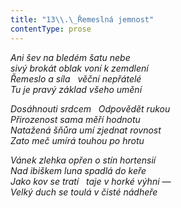 ```yaml
---
title: "13\\.\_Řemeslná jemnost"
contentType: prose
---
```


_Ani šev na bledém šatu nebe  
sivý brokát oblak voní k zemdlení  
Řemeslo a síla   věční nepřátelé  
Tu je pravý základ všeho umění_

  

_Dosáhnouti srdcem   Odpovědět rukou  
Přirozenost sama měří hodnotu  
Natažená šňůra umí zjednat rovnost  
Zato meč umírá touhou po hrotu_

  

_Vánek zlehka opřen o stín hortensií  
Nad ibiškem luna spadlá do keře  
Jako kov se tratí   taje v horké výhni —  
Velký duch se toulá v čisté nádheře_
